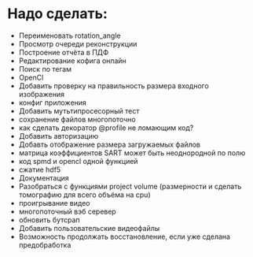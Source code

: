 # Надо сделать:

* Переименовать rotation_angle
* Просмотр очереди реконструкции
* Построение отчёта в ПДФ
* Редактирование кофига онлайн
* Поиск по тегам
* OpenCl
* Добавить проверку на правильность размера входного изображения
* конфиг приложения
* Добавить мутьтипросесорный тест
* сохранение файлов многопоточно
* как сделать декоратор @profile не ломающим код?
* Добавить авторизацию
* Добавть отображение размера загружаемых файлов
* матрица коэффициентов SART может быть неоднородной  по полю
* код spmd  и opencl одной функцией
* сжатие hdf5
* Документация
* Разобраться с функциями project volume (размерности и сделать томографию для всего объёма на cpu)
* проигрывание видео
* многопоточный вэб серевер
* обновить бутсрап
* Добавить пользовательские видеофайлы
* Возможность продолжать восстановление, если уже сделана предобработка